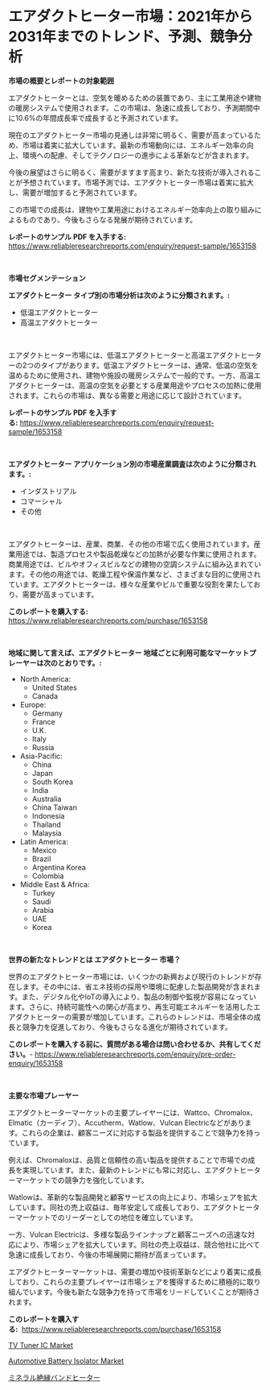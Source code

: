 <p><h1>エアダクトヒーター市場：2021年から2031年までのトレンド、予測、競争分析</h1></p><p><strong>市場の概要とレポートの対象範囲</strong></p>
<p><p>エアダクトヒーターとは、空気を暖めるための装置であり、主に工業用途や建物の暖房システムで使用されます。この市場は、急速に成長しており、予測期間中に10.6%の年間成長率で成長すると予測されています。</p><p>現在のエアダクトヒーター市場の見通しは非常に明るく、需要が高まっているため、市場は着実に拡大しています。最新の市場動向には、エネルギー効率の向上、環境への配慮、そしてテクノロジーの進歩による革新などが含まれます。</p><p>今後の展望はさらに明るく、需要がますます高まり、新たな技術が導入されることが予想されています。市場予測では、エアダクトヒーター市場は着実に拡大し、需要が増加すると予測されています。</p><p>この市場での成長は、建物や工業用途におけるエネルギー効率向上の取り組みによるものであり、今後もさらなる発展が期待されています。</p></p>
<p><strong>レポートのサンプル PDF を入手する:</strong> <a href="https://www.reliableresearchreports.com/enquiry/request-sample/1653158">https://www.reliableresearchreports.com/enquiry/request-sample/1653158</a></p>
<p>&nbsp;</p>
<p><strong>市場セグメンテーション</strong></p>
<p><strong>エアダクトヒーター タイプ別の市場分析は次のように分類されます。:</strong></p>
<p><ul><li>低温エアダクトヒーター</li><li>高温エアダクトヒーター</li></ul></p>
<p>&nbsp;</p>
<p><p>エアダクトヒーター市場には、低温エアダクトヒーターと高温エアダクトヒーターの2つのタイプがあります。低温エアダクトヒーターは、通常、低温の空気を温めるために使用され、建物や施設の暖房システムで一般的です。一方、高温エアダクトヒーターは、高温の空気を必要とする産業用途やプロセスの加熱に使用されます。これらの市場は、異なる需要と用途に応じて設計されています。</p></p>
<p><strong>レポートのサンプル PDF を入手する:</strong>&nbsp;<a href="https://www.reliableresearchreports.com/enquiry/request-sample/1653158">https://www.reliableresearchreports.com/enquiry/request-sample/1653158</a></p>
<p>&nbsp;</p>
<p><strong> エアダクトヒーター アプリケーション別の市場産業調査は次のように分類されます。:</strong></p>
<p><ul><li>インダストリアル</li><li>コマーシャル</li><li>その他</li></ul></p>
<p>&nbsp;</p>
<p><p>エアダクトヒーターは、産業、商業、その他の市場で広く使用されています。産業用途では、製造プロセスや製品乾燥などの加熱が必要な作業に使用されます。商業用途では、ビルやオフィスビルなどの建物の空調システムに組み込まれています。その他の用途では、乾燥工程や保温作業など、さまざまな目的に使用されています。エアダクトヒーターは、様々な産業やビルで重要な役割を果たしており、需要が高まっています。</p></p>
<p><strong>このレポートを購入する:</strong>&nbsp; <a href="https://www.reliableresearchreports.com/purchase/1653158">https://www.reliableresearchreports.com/purchase/1653158</a></p>
<p>&nbsp;</p>
<p><strong>地域に関して言えば、エアダクトヒーター 地域ごとに利用可能なマーケットプレーヤーは次のとおりです。:</strong></p>
<p><ul>
    <li>
        North America:
        <ul>
            <li>United States</li>
            <li>Canada</li>
        </ul>
    </li>
    <li>
        Europe:
        <ul>
            <li>Germany</li>
            <li>France</li>
            <li>U.K.</li>
            <li>Italy</li>
            <li>Russia</li>
        </ul>
    </li>
    <li>
        Asia-Pacific:
        <ul>
            <li>China</li>
            <li>Japan</li>
            <li>South Korea</li>
            <li>India</li>
            <li>Australia</li>
            <li>China Taiwan</li>
            <li>Indonesia</li>
            <li>Thailand</li>
            <li>Malaysia</li>
        </ul>
    </li>
    <li>
        Latin America:
        <ul>
            <li>Mexico</li>
            <li>Brazil</li>
            <li>Argentina Korea</li>
            <li>Colombia</li>
        </ul>
    </li>
    <li>
        Middle East & Africa:
        <ul>
            <li>Turkey</li>
            <li>Saudi</li>
            <li>Arabia</li>
            <li>UAE</li>
            <li>Korea</li>
        </ul>
    </li>
    </ul></p>
<p>&nbsp;</p>
<p><strong>世界の新たなトレンドとは エアダクトヒーター 市場？</strong></p>
<p><p>世界のエアダクトヒーター市場には、いくつかの新興および現行のトレンドが存在します。その中には、省エネ技術の採用や環境に配慮した製品開発が含まれます。また、デジタル化やIoTの導入により、製品の制御や監視が容易になっています。さらに、持続可能性への関心が高まり、再生可能エネルギーを活用したエアダクトヒーターの需要が増加しています。これらのトレンドは、市場全体の成長と競争力を促進しており、今後もさらなる進化が期待されています。</p></p>
<p><strong>このレポートを購入する前に、質問がある場合は問い合わせるか、共有してください。</strong>- <a href="https://www.reliableresearchreports.com/enquiry/pre-order-enquiry/1653158">https://www.reliableresearchreports.com/enquiry/pre-order-enquiry/1653158</a></p>
<p>&nbsp;</p>
<p><strong>主要な市場プレーヤー</strong></p>
<p><p>エアダクトヒーターマーケットの主要プレイヤーには、Wattco、Chromalox、Elmatic（カーディフ）、Accutherm、Watlow、Vulcan Electricなどがあります。これらの企業は、顧客ニーズに対応する製品を提供することで競争力を持っています。</p><p>例えば、Chromaloxは、品質と信頼性の高い製品を提供することで市場での成長を実現しています。また、最新のトレンドにも常に対応し、エアダクトヒーターマーケットでの競争力を強化しています。</p><p>Watlowは、革新的な製品開発と顧客サービスの向上により、市場シェアを拡大しています。同社の売上収益は、毎年安定して成長しており、エアダクトヒーターマーケットでのリーダーとしての地位を確立しています。</p><p>一方、Vulcan Electricは、多様な製品ラインナップと顧客ニーズへの迅速な対応により、市場シェアを拡大しています。同社の売上収益は、競合他社に比べて急速に成長しており、今後の市場展開に期待が高まっています。</p><p>エアダクトヒーターマーケットは、需要の増加や技術革新などにより着実に成長しており、これらの主要プレイヤーは市場シェアを獲得するために積極的に取り組んでいます。今後も新たな競争力を持って市場をリードしていくことが期待されます。</p></p>
<p><strong>このレポートを購入する:</strong>&nbsp;&nbsp;<a href="https://www.reliableresearchreports.com/purchase/1653158">https://www.reliableresearchreports.com/purchase/1653158</a></p>
<p><p><a href="https://github.com/indrystar/Market-Research-Report-List-2/blob/main/tv-tuner-ic-market.md">TV Tuner IC Market</a></p><p><a href="https://github.com/josesg55/Market-Research-Report-List-2/blob/main/automotive-battery-isolator-market.md">Automotive Battery Isolator Market</a></p><p><a href="https://github.com/SarahFahey88/Market-Research-Report-List-1/blob/main/873593910660.md">ミネラル絶縁バンドヒーター</a></p></p>